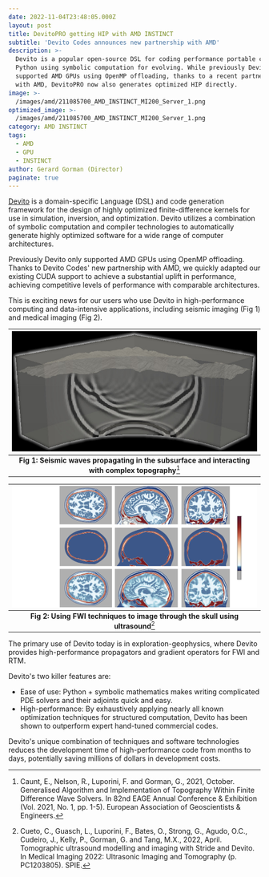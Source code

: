 ```yaml
---
date: 2022-11-04T23:48:05.000Z
layout: post
title: DevitoPRO getting HIP with AMD INSTINCT
subtitle: 'Devito Codes announces new partnership with AMD'
description: >-
  Devito is a popular open-source DSL for coding performance portable code in
  Python using symbolic computation for evolving. While previously Devito only
  supported AMD GPUs using OpenMP offloading, thanks to a recent partnership
  with AMD, DevitoPRO now also generates optimized HIP directly.
image: >-
  /images/amd/211085700_AMD_INSTINCT_MI200_Server_1.png
optimized_image: >-
  /images/amd/211085700_AMD_INSTINCT_MI200_Server_1.png
category: AMD INSTINCT 
tags:
  - AMD
  - GPU
  - INSTINCT 
author: Gerard Gorman (Director)
paginate: true
---
```




[Devito](https://www.devitoproject.org) is a domain-specific Language (DSL) and code generation framework for the design of highly optimized finite-difference kernels for use in simulation, inversion, and optimization. Devito utilizes a combination of symbolic computation and compiler technologies to automatically generate highly optimized software for a wide range of computer architectures.

Previously Devito only supported AMD GPUs using OpenMP offloading. Thanks to Devito Codes' new partnership with AMD, we quickly adapted our existing CUDA support to achieve a substantial uplift in performance, achieving competitive levels of performance with comparable architectures. 

This is exciting news for our users who use Devito in high-performance computing and data-intensive applications, including seismic imaging (Fig 1) and medical imaging (Fig 2).

|![Generalised Algorithm and Implementation of Topography Within Finite Difference Wave Solvers](/images/geo/staggered_acoustic_immersed_boundary_topography_transparent.jpg)|
|:--:|
|**Fig 1: Seismic waves propagating in the subsurface and interacting with complex topography**[^1]|

|![FWI applied to brain imaging](/images/medical/image.png)|
|:--:|
|**Fig 2: Using FWI techniques to image through the skull using ultrasound**[^2]|

The primary use of Devito today is in exploration-geophysics, where Devito provides high-performance propagators and gradient operators for FWI and RTM.

Devito's two killer features are:
* Ease of use: Python + symbolic mathematics makes writing complicated PDE solvers and their adjoints quick and easy.
* High-performance: By exhaustively applying nearly all known optimization techniques for structured computation, Devito has been shown to outperform expert hand-tuned commercial codes.

Devito's unique combination of techniques and software technologies
reduces the development time of high-performance code from months to days,
potentially saving millions of dollars in development costs.

[^1]: Caunt, E., Nelson, R., Luporini, F. and Gorman, G., 2021, October. Generalised Algorithm and Implementation of Topography Within Finite Difference Wave Solvers. In 82nd EAGE Annual Conference & Exhibition (Vol. 2021, No. 1, pp. 1-5). European Association of Geoscientists & Engineers.

[^2]: Cueto, C., Guasch, L., Luporini, F., Bates, O., Strong, G., Agudo, O.C., Cudeiro, J., Kelly, P., Gorman, G. and Tang, M.X., 2022, April. Tomographic ultrasound modelling and imaging with Stride and Devito. In Medical Imaging 2022: Ultrasonic Imaging and Tomography (p. PC1203805). SPIE.
